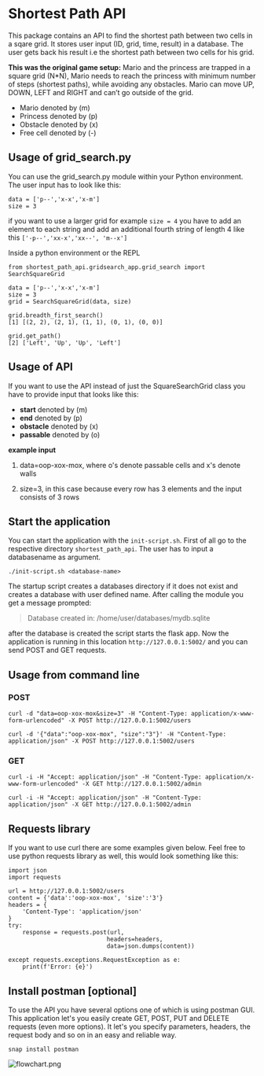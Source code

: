Shortest Path API
=================

This package contains an API to find the shortest path between two cells in a sqare grid. 
It stores user input (ID, grid, time, result) in a database. The user gets back his result
i.e the shortest path between two cells for his grid.

**This was the original game setup:**
Mario and the princess are trapped in a square grid (N*N), Mario needs to reach the princess
with minimum number of steps (shortest paths), while avoiding any obstacles. Mario can
move UP, DOWN, LEFT and RIGHT and can’t go outside of the grid.
- Mario denoted by (m)
- Princess denoted by (p)
- Obstacle denoted by (x)
- Free cell denoted by (-)


## Usage of grid_search.py

You can use the grid_search.py module within your Python environment. The user input has to look like this:

```
data = ['p--','x-x','x-m']
size = 3
```

if you want to use a larger grid for example `size = 4` you have to add an element to each string and add an additional fourth string of length 4 like this `['-p--','xx-x','xx--', 'm--x']`

Inside a python environment or the REPL
```{python}
from shortest_path_api.gridsearch_app.grid_search import SearchSquareGrid

data = ['p--','x-x','x-m']
size = 3
grid = SearchSquareGrid(data, size)

grid.breadth_first_search()
[1] [(2, 2), (2, 1), (1, 1), (0, 1), (0, 0)]

grid.get_path()
[2] ['Left', 'Up', 'Up', 'Left']
```
## Usage of API

If you want to use the API instead of just the SquareSearchGrid class you have to provide input that looks like this: 

- **start** denoted by (m)
- **end** denoted by (p)
- **obstacle** denoted by (x)
- **passable** denoted by (o)

**example input**

1. data=oop-xox-mox,  where o's denote passable cells and x's denote walls

2. size=3, in this case because every row has 3 elements and the input consists of 3 rows

## Start the application

You can start the application with the `init-script.sh`. First of all go to the respective directory `shortest_path_api`. The user has to input a databasename as argument.
```
./init-script.sh <database-name>
```

The startup script creates a databases directory if it does not exist and creates a database with user defined name.
After calling the module you get a message prompted:
> Database created in: /home/user/databases/mydb.sqlite

after the database is created the script starts the flask app.
Now the application is running in this location `http://127.0.0.1:5002/` and you can send POST and GET requests.


## Usage from command line

### POST

```
curl -d "data=oop-xox-mox&size=3" -H "Content-Type: application/x-www-form-urlencoded" -X POST http://127.0.0.1:5002/users

curl -d '{"data":"oop-xox-mox", "size":"3"}' -H "Content-Type: application/json" -X POST http://127.0.0.1:5002/users
```

### GET

```
curl -i -H "Accept: application/json" -H "Content-Type: application/x-www-form-urlencoded" -X GET http://127.0.0.1:5002/admin

curl -i -H "Accept: application/json" -H "Content-Type: application/json" -X GET http://127.0.0.1:5002/admin

```
## Requests library

If you want to use curl there are some examples given below. Feel free to use python requests library as well, this would look something like this:
```
import json
import requests

url = http://127.0.0.1:5002/users
content = {'data':'oop-xox-mox', 'size':'3'}
headers = {
    'Content-Type': 'application/json'
}
try:
    response = requests.post(url,
                            headers=headers,
                            data=json.dumps(content))

except requests.exceptions.RequestException as e:
    print(f'Error: {e}')

```

## Install postman [optional]

To use the API you have several options one of which is using postman GUI. This application let's you easily create GET, POST, PUT and DELETE requests (even more options).
It let's you specify parameters, headers, the request body and so on in an easy and reliable way.

```
snap install postman
``` 

![flowchart.png]("flowchart.png")